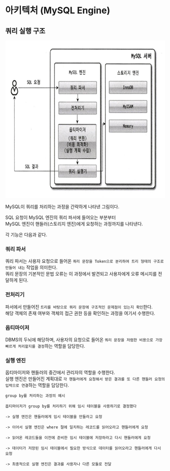 # 아키텍처 (MySQL Engine)

## 쿼리 실행 구조

<img src="img/query01.png" width="768" height="494">

MySQL이 쿼리를 처리하는 과정을 간략하게 나타낸 그림이다.  
  
SQL 요청이 MySQL 엔진의 쿼리 파서에 들어오는 부분부터  
MySQL 엔진이 핸들러(스토리지 엔진)에게 요청하는 과정까지를 나타낸다.  
  
각 기능은 다음과 같다.

### 쿼리 파서

쿼리 파서는 사용자 요청으로 들어온 `쿼리 문장을 Token으로 분리하여 트리 형태의 구조로 만들어 내는` 작업을 의미한다.  
쿼리 문장의 기본적인 문법 오류는 이 과정에서 발견되고 사용자에게 오류 메시지를 전달하게 된다.  

### 전처리기

파서에서 만들어진 `트리를 바탕으로 쿼리 문장에 구조적인 문제점이 있는지 확인`한다.  
해당 객체의 존재 여부와 객체의 접근 권한 등을 확인하는 과정을 여기서 수행한다.  

### 옵티마이저

DBMS의 두뇌에 해당하며, 사용자의 요청으로 들어온 `쿼리 문장을 저렴한 비용으로 가장 빠르게 처리할지를 결정`하는 역할을 담당한다.  

### 실행 엔진

옵티마이저와 핸들러의 중간에서 관리자의 역할을 수행한다.  
실행 엔진은 만들어진 계획대로 `각 핸들러에게 요청해서 받은 결과를 또 다른 핸들러 요청의 입력으로 연결`하는 역할을 담당한다.  

```
group by를 처리하는 과정의 예시

옵티마이저가 group by를 처리하기 위해 임시 테이블을 사용하기로 결정했다

-> 실행 엔진은 핸들러에게 임시 테이블을 만들라고 요청

-> 이어서 실행 엔진은 where 절에 일치하는 레코드를 읽어오라고 핸들러에게 요청

-> 읽어온 레코드들을 이전에 준비한 임시 테이블에 저장하라고 다시 핸들러에게 요청  

-> 데이터가 저장된 임시 테이블에서 필요한 방식으로 데이터를 읽어오라고 핸들러에게 다시 요청

-> 최종적으로 실행 엔진은 결과를 사용자나 다른 모듈로 전달
```
